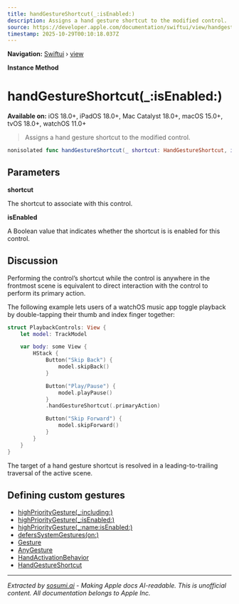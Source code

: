```yaml
---
title: handGestureShortcut(_:isEnabled:)
description: Assigns a hand gesture shortcut to the modified control.
source: https://developer.apple.com/documentation/swiftui/view/handgestureshortcut(_:isenabled:)
timestamp: 2025-10-29T00:10:18.037Z
---
```


**Navigation:** [Swiftui](/documentation/swiftui) › [view](/documentation/swiftui/view)

**Instance Method**

# handGestureShortcut(_:isEnabled:)

**Available on:** iOS 18.0+, iPadOS 18.0+, Mac Catalyst 18.0+, macOS 15.0+, tvOS 18.0+, watchOS 11.0+

> Assigns a hand gesture shortcut to the modified control.

```swift
nonisolated func handGestureShortcut(_ shortcut: HandGestureShortcut, isEnabled: Bool = true) -> some View
```

## Parameters

**shortcut**

The shortcut to associate with this control.



**isEnabled**

A Boolean value that indicates whether the shortcut is is enabled for this control.



## Discussion

Performing the control’s shortcut while the control is anywhere in the frontmost scene is equivalent to direct interaction with the control to perform its primary action.

The following example lets users of a watchOS music app toggle playback by double-tapping their thumb and index finger together:

```swift
struct PlaybackControls: View {
    let model: TrackModel

    var body: some View {
        HStack {
            Button("Skip Back") {
                model.skipBack()
            }

            Button("Play/Pause") {
                model.playPause()
            }
            .handGestureShortcut(.primaryAction)

            Button("Skip Forward") {
                model.skipForward()
            }
        }
    }
}
```

The target of a hand gesture shortcut is resolved in a leading-to-trailing traversal of the active scene.

## Defining custom gestures

- [highPriorityGesture(_:including:)](/documentation/swiftui/view/highprioritygesture(_:including:))
- [highPriorityGesture(_:isEnabled:)](/documentation/swiftui/view/highprioritygesture(_:isenabled:))
- [highPriorityGesture(_:name:isEnabled:)](/documentation/swiftui/view/highprioritygesture(_:name:isenabled:))
- [defersSystemGestures(on:)](/documentation/swiftui/view/deferssystemgestures(on:))
- [Gesture](/documentation/swiftui/gesture)
- [AnyGesture](/documentation/swiftui/anygesture)
- [HandActivationBehavior](/documentation/swiftui/handactivationbehavior)
- [HandGestureShortcut](/documentation/swiftui/handgestureshortcut)

---

*Extracted by [sosumi.ai](https://sosumi.ai) - Making Apple docs AI-readable.*
*This is unofficial content. All documentation belongs to Apple Inc.*
